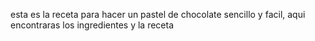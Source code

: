 esta es la receta para hacer un pastel de chocolate sencillo y facil, aqui encontraras los ingredientes y la receta 